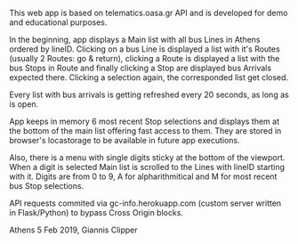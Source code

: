 This web app is based on telematics.oasa.gr API and is developed for demo and educational purposes.

In the beginning, app displays a Main list with all bus Lines in Athens ordered by lineID. Clicking on a bus Line is displayed a list with it's Routes (usually 2 Routes: go & return), clicking a Route is displayed a list with the bus Stops in Route and finally clicking a Stop are displayed bus Arrivals expected there. Clicking a selection again, the corresponded list get closed.

Every list with bus arrivals is getting refreshed every 20 seconds, as long as is open. 

App keeps in memory 6 most recent Stop selections and displays them at the bottom of the main list offering fast access to them. They are stored in browser's locastorage to be available in future app executions.

Also, there is a menu with single digits sticky at the bottom of the viewport. When a digit is selected Main list is scrolled to the Lines with lineID starting with it. Digits are from 0 to 9, A for alpharithmitical and M for most recent bus Stop selections.

API requests commited via gc-info.herokuapp.com (custom server written in Flask/Python) to bypass Cross Origin blocks.

Athens 5 Feb 2019, Giannis Clipper